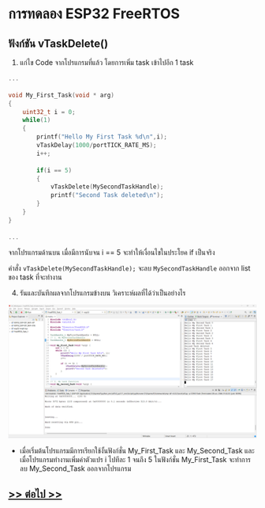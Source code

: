 # การทดลอง ESP32 FreeRTOS 
##  ฟังก์ชัน vTaskDelete()

1. แก่ไข Code จากโปรแกรมที่แล้ว โดยการเพิ่ม task เข้าไปอีก 1 task

```c
...

void My_First_Task(void * arg)
{
	uint32_t i = 0;
	while(1)
	{
		printf("Hello My First Task %d\n",i);
		vTaskDelay(1000/portTICK_RATE_MS);
		i++;

		if(i == 5)
		{
			vTaskDelete(MySecondTaskHandle);
			printf("Second Task deleted\n");
		}
	}
}

...
```

จากโปรแกรมด้านบน เมื่อมีการนับจน i == 5 จะทำให้เงื่อนไขในประโยค if เป็นจริง

คำสั่ง `vTaskDelete(MySecondTaskHandle);` จะลบ `MySecondTaskHandle` ออกจาก list ของ task ที่จะทำงาน


4. รันและบันทึกผลจากโปรแกรมข้างบน วิเคราะห์ผลที่ได้ว่าเป็นอย่างไร

![](./64030131%20Pattanasak/Pictures/Result/Lab4.png)

* เมื่อเริ่มต้นโปรแกรมมีการเรียกใช้งั้นฟังก์ชั่น My_First_Task และ My_Second_Task และเมื่อโปรแกรมทำงานเพิ่มค่าตัวแปร i ไปทีละ 1 จนถึง 5 ในฟังก์ชั่น My_First_Task จะทำการลบ My_Second_Task ออกจากโปรแกรม

## [>> ต่อไป >>](./ESP32-FreeRTOS-Labsheet-5.md) 